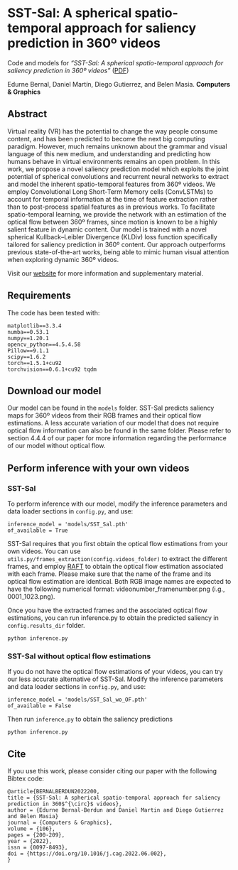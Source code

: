 # SST-Sal: A spherical spatio-temporal approach for saliency prediction in 360º videos

Code and models for *“SST-Sal: A spherical spatio-temporal approach for saliency prediction in 360º videos”* ([PDF](https://graphics.unizar.es/papers/2022_Bernal_SSTSal.pdf))

Edurne Bernal, Daniel Martín, Diego Gutierrez, and Belen Masia.
**Computers & Graphics**

## Abstract
Virtual reality (VR) has the potential to change the way people consume content, and has been predicted to become the next big computing paradigm. However, much remains unknown about the grammar and visual language of this new medium, and understanding and predicting how humans behave in virtual environments remains an open problem. In this work, we propose a novel saliency prediction model which exploits the joint potential of spherical convolutions and recurrent neural networks to extract and model the inherent spatio-temporal features from 360º videos. We employ Convolutional Long Short-Term Memory cells (ConvLSTMs) to account for temporal information at the time of feature extraction rather than to post-process spatial features as in previous works. To facilitate spatio-temporal learning, we provide the network with an estimation of the optical flow between 360º frames, since motion is known to be a highly salient feature in dynamic content. Our model is trained with a novel spherical Kullback–Leibler Divergence (KLDiv) loss function specifically tailored for saliency prediction in 360º content. Our approach outperforms previous state-of-the-art works, being able to mimic human visual attention when exploring dynamic 360º videos.

Visit our [website](https://graphics.unizar.es/projects/SST-Sal_2022/) for more information and supplementary material.

## Requirements
The code has been tested with:

```
matplotlib==3.3.4 
numba==0.53.1 
numpy==1.20.1
opencv_python==4.5.4.58 
Pillow==9.1.1 
scipy==1.6.2 
torch==1.5.1+cu92 
torchvision==0.6.1+cu92 tqdm
```

## Download our model
Our model can be found in the `models` folder. SST-Sal predicts saliency maps for 360º videos from their RGB frames and their optical flow estimations. A less accurate variation of our model that does not require optical flow information can also be found in the same folder. Please refer to section 4.4.4 of our paper for more information regarding the performance of our model without optical flow.

## Perform inference with your own videos
### SST-Sal
To perform inference with our model, modify the inference parameters and data loader sections in `config.py`, and use:

```
inference_model = 'models/SST_Sal.pth'
of_available = True
```
SST-Sal requires that you first obtain the optical flow estimations from your own videos. You can use `utils.py/frames_extraction(config.videos_folder)` to extract the different frames, and employ [RAFT](https://github.com/princeton-vl/RAFT) to obtain the optical flow estimation associated with each frame. Please make sure that the name of the frame and its optical flow estimation are identical. Both RGB image names are expected to have the following numerical format: videonumber_framenumber.png (i.g., 0001_1023.png).

Once you have the extracted frames and the associated optical flow estimations, you can run inference.py to obtain the predicted saliency in `config.results_dir` folder.

```
python inference.py 
```
### SST-Sal without optical flow estimations
If you do not have the optical flow estimations of your videos, you can try our less accurate alternative of SST-Sal. Modify the inference parameters and data loader sections in `config.py`, and use:

```
inference_model = 'models/SST_Sal_wo_OF.pth'
of_available = False
```
Then run `inference.py` to obtain the saliency predictions
```
python inference.py
```

## Cite

If you use this work, please consider citing our paper with the following Bibtex code:
```
@article{BERNALBERDUN2022200,
title = {SST-Sal: A spherical spatio-temporal approach for saliency prediction in 360$^{\circ}$ videos},
author = {Edurne Bernal-Berdun and Daniel Martin and Diego Gutierrez and Belen Masia}
journal = {Computers & Graphics},
volume = {106},
pages = {200-209},
year = {2022},
issn = {0097-8493},
doi = {https://doi.org/10.1016/j.cag.2022.06.002},
}
```
